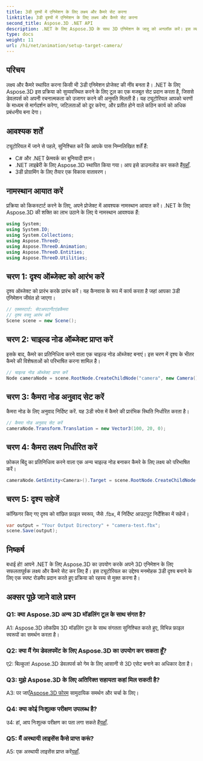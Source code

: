```yaml
---
title: 3डी दृश्यों में एनिमेशन के लिए लक्ष्य और कैमरे सेट करना
linktitle: 3डी दृश्यों में एनिमेशन के लिए लक्ष्य और कैमरे सेट करना
second_title: Aspose.3D .NET API
description: .NET के लिए Aspose.3D के साथ 3D एनिमेशन के जादू को अनलॉक करें। इस व्यापक ट्यूटोरियल का उपयोग करके आसानी से लक्ष्य और कैमरे सेट करें।
type: docs
weight: 11
url: /hi/net/animation/setup-target-camera/
---
```

## परिचय

लक्ष्य और कैमरे स्थापित करना किसी भी 3डी एनिमेशन प्रोजेक्ट की नींव बनता है। .NET के लिए Aspose.3D इस प्रक्रिया को सुव्यवस्थित करने के लिए टूल का एक मजबूत सेट प्रदान करता है, जिससे डेवलपर्स को अपनी रचनात्मकता को उजागर करने की अनुमति मिलती है। यह ट्यूटोरियल आपको चरणों के माध्यम से मार्गदर्शन करेगा, जटिलताओं को दूर करेगा, और प्रतीत होने वाले कठिन कार्य को अधिक प्रबंधनीय बना देगा।

## आवश्यक शर्तें

ट्यूटोरियल में जाने से पहले, सुनिश्चित करें कि आपके पास निम्नलिखित शर्तें हैं:

- C# और .NET फ्रेमवर्क का बुनियादी ज्ञान।
-  .NET लाइब्रेरी के लिए Aspose.3D स्थापित किया गया। आप इसे डाउनलोड कर सकते हैं[यहाँ](https://releases.aspose.com/3d/net/).
- 3डी प्रोग्रामिंग के लिए तैयार एक विकास वातावरण।

## नामस्थान आयात करें

प्रक्रिया को किकस्टार्ट करने के लिए, अपने प्रोजेक्ट में आवश्यक नामस्थान आयात करें। .NET के लिए Aspose.3D की शक्ति का लाभ उठाने के लिए ये नामस्थान आवश्यक हैं:

```csharp
using System;
using System.IO;
using System.Collections;
using Aspose.ThreeD;
using Aspose.ThreeD.Animation;
using Aspose.ThreeD.Entities;
using Aspose.ThreeD.Utilities;
```

## चरण 1: दृश्य ऑब्जेक्ट को आरंभ करें

दृश्य ऑब्जेक्ट को प्रारंभ करके प्रारंभ करें। यह कैनवास के रूप में कार्य करता है जहां आपका 3डी एनिमेशन जीवंत हो जाएगा।

```csharp
// एक्सस्टार्ट: सेटअपटार्गेटएंडकैमरा
// दृश्य वस्तु आरंभ करें
Scene scene = new Scene();
```

## चरण 2: चाइल्ड नोड ऑब्जेक्ट प्राप्त करें

इसके बाद, कैमरे का प्रतिनिधित्व करने वाला एक चाइल्ड नोड ऑब्जेक्ट बनाएं। इस चरण में दृश्य के भीतर कैमरे की विशेषताओं को परिभाषित करना शामिल है।

```csharp
// चाइल्ड नोड ऑब्जेक्ट प्राप्त करें
Node cameraNode = scene.RootNode.CreateChildNode("camera", new Camera());
```

## चरण 3: कैमरा नोड अनुवाद सेट करें

कैमरा नोड के लिए अनुवाद निर्दिष्ट करें. यह 3डी स्पेस में कैमरे की प्रारंभिक स्थिति निर्धारित करता है।

```csharp
// कैमरा नोड अनुवाद सेट करें
cameraNode.Transform.Translation = new Vector3(100, 20, 0);
```

## चरण 4: कैमरा लक्ष्य निर्धारित करें

फ़ोकल बिंदु का प्रतिनिधित्व करने वाला एक अन्य चाइल्ड नोड बनाकर कैमरे के लिए लक्ष्य को परिभाषित करें।

```csharp
cameraNode.GetEntity<Camera>().Target = scene.RootNode.CreateChildNode("target");
```

## चरण 5: दृश्य सहेजें

कॉन्फ़िगर किए गए दृश्य को वांछित फ़ाइल स्वरूप, जैसे .fbx, में निर्दिष्ट आउटपुट निर्देशिका में सहेजें।

```csharp
var output = "Your Output Directory" + "camera-test.fbx";
scene.Save(output);
```

## निष्कर्ष

बधाई हो! आपने .NET के लिए Aspose.3D का उपयोग करके अपने 3D एनिमेशन के लिए सफलतापूर्वक लक्ष्य और कैमरे सेट कर लिए हैं। इस ट्यूटोरियल का उद्देश्य मनमोहक 3डी दृश्य बनाने के लिए एक स्पष्ट रोडमैप प्रदान करते हुए प्रक्रिया को रहस्य से मुक्त करना है।

## अक्सर पूछे जाने वाले प्रश्न

### Q1: क्या Aspose.3D अन्य 3D मॉडलिंग टूल के साथ संगत है?

A1: Aspose.3D लोकप्रिय 3D मॉडलिंग टूल के साथ संगतता सुनिश्चित करते हुए, विभिन्न फ़ाइल स्वरूपों का समर्थन करता है।

### Q2: क्या मैं गेम डेवलपमेंट के लिए Aspose.3D का उपयोग कर सकता हूँ?

ए2: बिल्कुल! Aspose.3D डेवलपर्स को गेम के लिए आसानी से 3D एसेट बनाने का अधिकार देता है।

### Q3: मुझे Aspose.3D के लिए अतिरिक्त सहायता कहां मिल सकती है?

 A3: पर जाएँ[Aspose.3D फोरम](https://forum.aspose.com/c/3d/18) सामुदायिक समर्थन और चर्चा के लिए।

### Q4: क्या कोई निःशुल्क परीक्षण उपलब्ध है?

उ4: हां, आप निःशुल्क परीक्षण का पता लगा सकते हैं[यहाँ](https://releases.aspose.com/).

### Q5: मैं अस्थायी लाइसेंस कैसे प्राप्त करूं?

 A5: एक अस्थायी लाइसेंस प्राप्त करें[यहाँ](https://purchase.aspose.com/temporary-license/).